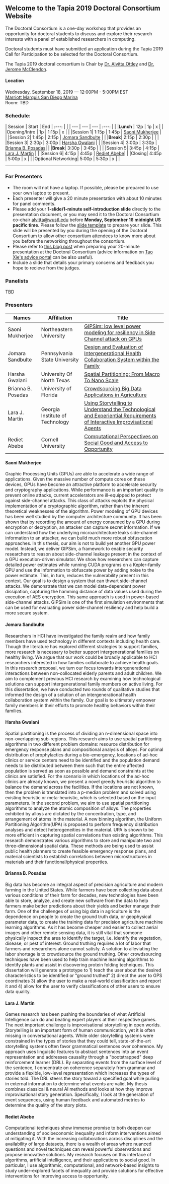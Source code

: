 ## Welcome to the Tapia 2019 Doctoral Consortium Website

The Doctoral Consortium is a one-day workshop that provides an opportunity for doctoral students to discuss and explore their research interests with a panel of established researchers in computing.

Doctoral students must have submitted an application during the Tapia 2019 Call for Participation to be selected for the Doctoral Consortium.

The Tapia 2019 doctoral consortium is Chair by [Dr. Alvitta Ottley](http://tapiaconference.org/about/committees/alvittaottley) and [Dr. Jerome McClendon](http://tapiaconference.org/about/committees/jerome-mcclendon).


#### Location
Wednesday, September 18, 2019 — 12:00PM - 5:00PM EST <br/>
[Marriott Marquis San Diego Marina](http://tapiaconference.org/venue/) <br/>
Room: TBD <br/>


### Schedule:

| Session | Start | End | :---: | |
| --- | --- | --- | :---: | |
|**Lunch** | 12p | 1p | x | |
|Opening/Intro | 1p | 1:15p | x | |
|Session 1| 1:15p | 1:45p | [Saoni Mukherjee](#saoni-mukherjee) | |
|Session 2| 1:45p | 2:15p | [Jomara Sandbulte](#jomara-sandbulte) | |
|**Break**| 2:15p | 2:30p | | | 
|Session 3| 2:30p | 3:00p | [Harsha Gwalani](#harsha-gwalani) | |
|Session 4| 3:00p | 3:30p | [Brianna B. Posadas](#brianna-b-posadas)| |
|**Break**| 3:30p | 3:45p | | | 
|Session 5| 3:45p | 4:15p | [Lara J. Martin](#lara-j-martin) | |
|Session 6| 4:15p | 4:45p | [Rediet Abebe](#rediet-abebe)| |
|Closing| 4:45p | 5:00p | x | |
|Optional Networking| 5:00p | 5:30p | x | |


---


### For Presenters

- The room will not have a laptop. If possible, please be prepared to use your own laptop to present.
- Each presenter will give a 20 minute presentation with about 10 minutes for panel comments.
- Please add your **1-slide/1-minute self-introduction slide** directly to the presentation document, or you may send it to the Doctoral Consortium co-chair alvitta@wustl.edu before **Monday, September 16 midnight US pacific time**. Please follow the [slide template](https://docs.google.com/presentation/d/1gzYezNx1NFguCADEEf2acZadpSVPqjIxpL3CDuHiFFE/edit?usp=sharing) to prepare your slide. This slide will be presented by you during the opening of the Doctoral Consortium to allow other consortium attendees to know more about you before the networking throughout the consortium.
- Please refer to [this blog post](http://programanalysis.blogspot.com/2012/10/splash-2012-doctoral-symposium.html) when preparing your 20-minute presentation at the Doctoral Consortium (advice information on [Tao Xie's advice portal](http://web.engr.illinois.edu/~taoxie/advice/) can be also useful).
- Include a slide that details your primary concerns and feedback you hope to recieve from the judges. 

### Panelists

TBD


### Presenters

| Names | Affiliation | Title |
| ------------ |------------------ | --------------------------------------- |
| Saoni Mukherjee | Northeastern University | [GIPSim: low level power modeling for resiliency in Side Channel attack on GPUs](#soani-mukherjee) |
| Jomara Sandbulte | Pennsylvania State University | [Design and Evaluation of Intergenerational Health Collaboration System within the Family](#jomara-sandbulte) |
| Harsha Gwalani | University Of North Texas | [Spatial Partitioning: From Macro To Nano Scale](#harsha-gwalani) |
| Brianna B. Posadas | University of Florida | [Crowdsourcing Big Data Applications in Agriculture](#brianna-b-posadas) |
|  Lara J. Martin | Georgia Institute of Technology | [Using Storytelling to Understand the Technological and Experiential Requirements of Interactive Improvisational Agents](#lara-j-martin) | 
| Rediet Abebe | Cornell University | [Computational Perspectives on Social Good and Access to Opportunity](#rediet-abebe) |


#### Saoni Mukherjee
Graphic Processing Units (GPUs) are able to accelerate a wide range of applications. Given the massive number of compute cores on these devices, GPUs have become an attractive platform to accelerate security and cryptography applications. While performance is an important quality to prevent online attacks, current accelerators are ill-equipped to protect against side-channel attacks. This class of attacks exploits the physical implementation of a cryptographic algorithm, rather than the inherent theoretical weaknesses of the algorithm. Power modeling of GPU devices has been well studied by the computer architecture community. It has been shown that by recording the amount of energy consumed by a GPU during encryption or decryption, an attacker can capture secret information. If we can understand how the underlying microarchitecture leaks side-channel information to an attacker, we can build much more robust obfuscation approaches. In this thesis, our aim is not to build yet another GPU power model. Instead, we deliver GIPSim, a framework to enable security researchers to reason about side-channel leakage present in the context of a GPU execution-driven simulator. We show how researchers can capture detailed power estimates while running CUDA programs on a Kepler-family GPU and use the information to obfuscate power by adding noise to the power estimate. This, in turn, reduces the vulnerability present in this context. Our goal is to design a system that can thwart side-channel attacks. We demonstrate that we can model data-dependent power dissipation, capturing the hamming distance of data values used during the execution of AES encryption. This same approach is used in power-based side-channel attacks. GIPSim is one of the first simulation environments that can be used for evaluating power side-channel resiliency and help build a more secure system.

#### Jomara Sandbulte
Researchers in HCI have investigated the family realm and how family members have used technology in different contexts including health care. Though the literature has explored different strategies to support families, more research is necessary to better support intergenerational families on healthy living. We argue that our work could be broadly applicable to HCI researchers interested in how families collaborate to achieve health goals. In this research proposal, we turn our focus towards intergenerational interactions between non-collocated elderly parents and adult children. We aim to complement previous HCI research by examining how technological solutions can support intergenerational family members on active living. For this dissertation, we have conducted two rounds of qualitative studies that informed the design of a solution of an intergenerational health collaboration system within the family. Our goal is to ultimately empower family members in their efforts to promote healthy behaviors within their families.

#### Harsha Gwalani
Spatial partitioning is the process of dividing an n-dimensional space into non-overlapping sub-regions. This research aims to use spatial partitioning algorithms in two different problem domains: resource distribution for emergency response plans and compositional analysis of alloys. For optimal distribution of prophylactics during a bio-emergency, locations of ad-hoc clinics or service centers need to be identified and the population demand needs to be distributed between them such that the entire affected population is served as soon as possible and demand constraints at the clinics are satisfied. For the scenario in which locations of the ad-hoc clinics are already known, we present a novel greedy heuristic algorithm to balance the demand across the facilities. If the locations are not known, then the problem is translated into a p-median problem and solved using existing heuristic or meta-heuristic, which is selected based on the input parameters. In the second problem, we aim to use spatial partitioning algorithms to analyze the atomic composition of alloys. The properties exhibited by alloys are dictated by the concentration, type, and arrangement of atoms in the material. A new binning algorithm, the Uniform Partitioning Algorithm(UPA) is proposed to perform frequency distribution analyses and detect heterogeneities in the material. UPA is shown to be more efficient in capturing spatial correlations than existing algorithms. This research demonstrates various algorithms to store and manipulate two and three-dimensional spatial data. These methods are being used to assist public health planners to create feasible emergency response plans, and material scientists to establish correlations between microstructures in materials and their functional/physical properties.

#### Brianna B. Posadas
Big data has become an integral aspect of precision agriculture and modern farming in the United States. While farmers have been collecting data about various conditions of their farm for decades, new technologies have been able to store, analyze, and create new software from the data to help farmers make better predictions about their yields and better manage their farm. One of the challenges of using big data in agriculture is the dependence on people to create the ground truth data, or geophysical parameter data, to create the training data for precision agriculture machine learning algorithms. As it has become cheaper and easier to collect aerial images and other remote sensing data, it is still vital that someone physically inspect the area to identify the target, i.e. identify the vegetation, disease, or pest of interest. Ground truthing requires a lot of labor that farmers and researchers alone cannot satisfy. A solution to alleviating the labor shortage is to crowdsource the ground truthing. Other crowdsourcing techniques have been used to help train machine learning algorithms to identify plants and assist in discovering protein folding techniques. This dissertation will generate a prototype to 1) teach the user about the desired characteristics to be identified or “ground truthed” 2) direct the user to GPS coordinates 3) allow the user to make a real-world classification and report it and 4) allow for the user to verify classifications of other users to ensure data quality.

#### Lara J. Martin
Games research has been pushing the boundaries of what Artificial Intelligence can do and beating expert players at their respective games. The next important challenge is improvisational storytelling in open worlds. Storytelling is an important form of human communication, yet it is often missing in conversational agents. While older storytelling systems were constrained in the types of stories that they could tell, state-of-the-art storytelling systems often favor grammatical sentences over coherence. My approach uses linguistic features to abstract sentences into an event representation and addresses causality through a "bootstrapped" deep reinforcement learner (DRL). By separating events from the surface level of the sentence, I concentrate on coherence separately from grammar and provide a flexible, low-level representation which increases the types of stories told. The DRL steers the story toward a specified goal while pulling in external information to determine what events are valid. My thesis combines classical & neural AI methods and looks at how they improve improvisational story generation. Specifically, I look at the generation of event sequences, using human feedback and automated metrics to determine the quality of the story plots.

#### Rediet Abebe
Computational techniques show immense promise to both deepen our understanding of socioeconomic inequality and inform interventions aimed at mitigating it. With the increasing collaborations across disciplines and the availability of large datasets, there is a wealth of areas where nuanced questions and novel techniques can reveal powerful observations and propose innovative solutions. My research focuses on this interface of algorithms, artificial intelligence, and their applications to social good. In particular, I use algorithmic, computational, and network-based insights to study under-explored facets of inequality and provide solutions for effective interventions for improving access to opportunity.
